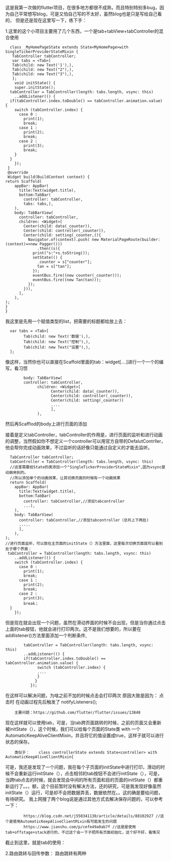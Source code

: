 这是我第一次做的flutter项目，在很多地方都很不成熟，而且特别特别多bug，因为自己平常想写blog，可是又怕自己写的不太好，虽然blog也是只是写给自己看的，
但是还是现在这里写一下，练下手：

1.这里的这个小项目主要用了几个东西，一个是tab+tabView+tabController的混合使用



      
      class _MyHomePageState extends State<MyHomePage>with SingleTickerProviderStateMixin {
       TabController tabController;
       var tabs = <Tab>[
       Tab(child: new Text('1'),),
       Tab(child: new Text("2"),),
       Tab(child: new Text("3"),),
       ];
        void initState() {
        super.initState();
      tabController = TabController(length: tabs.length, vsync: this)
        ..addListener(() {
      if(tabController.index.toDouble() == tabController.animation.value) {
        switch (tabController.index) {
          case 0 :
            print(1);
            break;
          case 1 :
            print(2);
            break;
          case 2 :
            print(3);
            break;
        }
      }
        });
     }
     @override
     Widget build(BuildContext context) {
    return Scaffold(
        appBar: AppBar(
          title:Text(widget.title),
          bottom:TabBar(
            controller: tabController,
            tabs: tabs,),
        ),
        body: TabBarView(
          controller: tabController,
          children: <Widget>[
            Center(child: data(_counter)),
            Center(child: controller(_counter)),
            Center(child: setting(_counter,(){
              Navigator.of(context).push( new MaterialPageRoute(builder: (context)=>new Pagger()))
                  .then((s){
                print("s:"+s.toString());
                setState(() {
                  _counter = s["counter"];
                  tan = s["tan"];
                });
                eventBus.fire((new counter(_counter)));
                eventBus.fire((new Tan(tan)));
              });
            })),
          ], 
        ),
    );
    }
    }

  我这里是先用一个赋值<Tab>类型的list，把需要的标题都给放上去：
      
      
      
      var tabs = <Tab>[
            Tab(child: new Text('数据'),),
            Tab(child: new Text("控制"),),
            Tab(child: new Text("设置"),),
      ];
  像这样，当然你也可以直接在Scaffold里面的tab：widget[....]进行一个一个的编写，看习惯
  
            body: TabBarView(
            controller: tabController,
                  children: <Widget>[
                        Center(child: data(_counter)),
                        Center(child: controller(_counter)),
                        Center(child: setting(_counter))
                        ....
                        ], 
                  ),
  然后再Scafflod的body上进行页面的添加
  
  接着是定义tabController，tabController的作用是，进行页面的监听和进行动画的调整，当然假如你不想定义一个controller可以用官方自带的DefalutContrller，他会帮你完成动画效果，不过监听的话好像只能通过自定义的才能去监听。  
  
      TabController tabController;
      tabController = TabController(length: tabs.length, vsync: this)
      //这里需要给State的类添加一个"SingleTickerProviderStateMixin",因为vsync是动画用到的。
      //所以添加单个的动画效果，让其切换页面的时候有一个动画效果
      return Scaffold(
        appBar: AppBar(
          title:Text(widget.title),
          bottom:TabBar(
            controller: tabController,//添加tabcontroller
            ...),
        ),
        body: TabBarView(
          controller: tabController,//添加tabcontroller（总共上下两处)
          .....
          ], 
        ),
    );
    //进行页面监听，可以放在主页面的initState（）方法里面，这里每次切换页面就可以看到处于哪个界面：
     tabController = TabController(length: tabs.length, vsync: this)
        ..addListener(() {
        switch (tabController.index) {
          case 0 :
            print(1);
            break;
          case 1 :
            print(2);
            break;
          case 2 :
            print(3);
            break；
      }
        });
        
   但是现在就会出现一个问题，虽然在滑动界面的时候不会出现，但是当你通过点击上面的tab按钮，他就会进行打印两次。这不是我们想要的，所以要在 addlistener()方法里面添加一个判断条件,
   
            tabController = TabController(length: tabs.length, vsync: this)
            ..addListener(() {
            if(tabController.index.toDouble() == tabController.animation.value) {
                  switch (tabController.index) {
                  ....
                  }
                 }
               });
   在这样可以解决问题，为啥之前不加的时候点击会打印两次
   原因大致是因为： 点击时 在动画过程先后触发了 notifyListeners();
   
        主要问题：https://github.com/flutter/flutter/issues/13848
        
   现在这样就可以使用tab，可是，当tab跨页面跳转的时候，之前的页面又会重新被initState（），这个时候，我们可以给每个页面的State类 with 一个AutomaticKeepAliveClientMixin，并且将它的值设置成true，这样子就可以进行状态的保存。
   
        类似于：    class controllerState extends State<controller> with AutomaticKeepAliveClientMixin{
        
   可是，我还是发现了一个问题，我在每个子页面的initState中进行打印，滑动的时候不会重新运行initState（），点击相邻的tab按钮不会进行initState（），可是，当跨tab点击的时候，就会发现会中间的所有页面和目的页面的initState（）都重新运行了。。。额，这个目前暂时没有解决方法，还的研究，可是我发现好像虽然initState（）运行，可是却不会把数据弄丢，数据依然在。。这的确是要给问题，有待研究。
        我上网搜了两个blog说是通过其他方式去解决保存问题的，可以参考一下：
        
            https://blog.csdn.net/j550341130/article/details/88102927 //这个是使用AutomaticKeepAliveClientMixin有可能发生的问题
            https://www.jianshu.com/p/cefe49a0ab7f //这是是使用tab+offstage+stack进行的，不过这个会一下子把所有页面初始化，这个好不好，看情况
 截止到这里，就是tab的使用：
        
2.路由跳转与回传参数：
  路由跳转有两种
